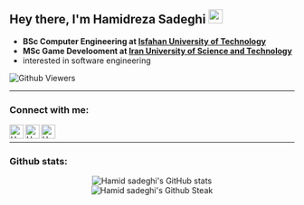 ## Hey there, I'm Hamidreza Sadeghi  <img src="https://raw.githubusercontent.com/MartinHeinz/MartinHeinz/master/wave.gif" width="25px">

- **BSc Computer Engineering at [Isfahan University of Technology](https://iut.ac.ir)**
- **MSc Game Develooment at [Iran University of Science and Technology](https://iust.ac.ir)**
- interested in software engineering 
<p align="left">
<img alt="Github Viewers" src="https://komarev.com/ghpvc/?username=horrhamid&style=flat-square&color=119721">
</p>

----
### Connect with me:
[<img align="left" alt="Hamidsadeghi | Instagram" width="25px" src="https://cdn-icons-png.flaticon.com/128/2111/2111463.png" />](https://instagram.com/horr.hamid)
[<img align="left" alt="Hamidsadeghi | LinkedIn" width="25px" src="https://cdn-icons-png.flaticon.com/128/179/179330.png" />](https://www.linkedin.com/in/hamidrsadeghi)
[<img align="left" alt="Hamidsadeghi | Twitter" width="25px" src="https://cdn-icons-png.flaticon.com/128/145/145812.png" />](https://twitter.com/horr_hamid)
<!-- [<img align="left" alt="Hamidsadeghi | Gmail" width="25px" src="https://cdn-icons-png.flaticon.com/128/888/888853.png" />](https://xhamid0011@gmail.com) -->

<br>

-----

### Github stats:

<p align="center" >
  <img src="https://github-readme-stats.vercel.app/api?username=horrhamid&show_icons=true&theme=tokyonight" alt="Hamid sadeghi's GitHub stats" /><br />
  <img src="https://github-readme-streak-stats.herokuapp.com/?user=horrhamid&theme=tokyonight" alt="Hamid sadeghi's Github Steak" />
</p>

<!-- <br>

---- -->
<!-- ### My Languages:

<p align="center" >
  <img src="https://github-readme-stats.vercel.app/api/top-langs/?username=horrhamid&layout=compact&theme=tokyonight" width="50%" alt="Hamid sadeghi's Github Languages" />
</p> -->


